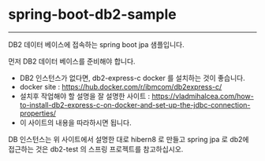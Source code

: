 # spring-boot-db2-sample
---
DB2 데이터 베이스에 접속하는 spring boot jpa 샘플입니다.

먼저 DB2 데이터 베이스를 준비해야 합니다. 

* DB2 인스턴스가 없다면, db2-express-c docker 를 설치하는 것이 좋습니다.
* docker site : https://hub.docker.com/r/ibmcom/db2express-c/
* 설치후 작업해야 할 설명을 잘 설명한 사이트 : https://vladmihalcea.com/how-to-install-db2-express-c-on-docker-and-set-up-the-jdbc-connection-properties/
* 이 사이트의 내용을 따라하시면 됩니다.


DB 인스턴스는 위 사이트에서 설명한 대로 hibern8 로 만들고 spring jpa 로 db2에 접근하는 것은 db2-test 의 스프링 프로젝트를 참고하십시오.
